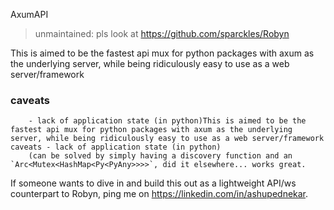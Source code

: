 
AxumAPI

> unmaintained: pls look at https://github.com/sparckles/Robyn

This is aimed to be the fastest api mux for python packages with axum as the underlying server, while being ridiculously easy to use as a web server/framework

### caveats
        - lack of application state (in python)This is aimed to be the fastest api mux for python packages with axum as the underlying server, while being ridiculously easy to use as a web server/framework caveats - lack of application state (in python) 
        (can be solved by simply having a discovery function and an `Arc<Mutex<HashMap<Py<PyAny>>>>`, did it elsewhere... works great.

If someone wants to dive in and build this out as a lightweight API/ws counterpart to Robyn, ping me on https://linkedin.com/in/ashupednekar.
